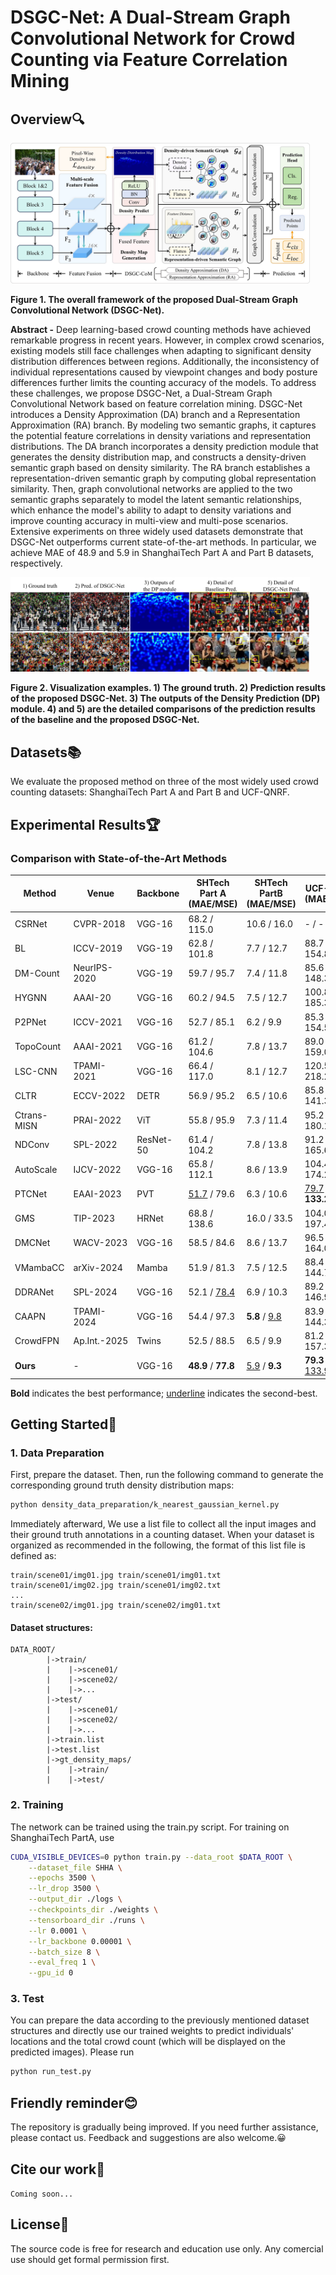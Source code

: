 # DSGC-Net: A Dual-Stream Graph Convolutional Network for Crowd Counting via Feature Correlation Mining
## Overview🔍
<div>
    <img src="assets/framework.jpg" width="95%" height="95%">
</div>


**Figure 1. The overall framework of the proposed Dual-Stream Graph Convolutional Network (DSGC-Net).**

**Abstract -** Deep learning-based crowd counting methods have achieved remarkable progress in recent years. However, in complex crowd scenarios, existing models still face challenges when adapting to significant density distribution differences between regions. Additionally, the inconsistency of individual representations caused by viewpoint changes and body posture differences further limits the counting accuracy of the models. To address these challenges, we propose DSGC-Net, a Dual-Stream Graph Convolutional Network based on feature correlation mining. DSGC-Net introduces a Density Approximation (DA) branch and a Representation Approximation (RA) branch. By modeling two semantic graphs, it captures the potential feature correlations in density variations and representation distributions. The DA branch incorporates a density prediction module that generates the density distribution map, and constructs a density-driven semantic graph based on density similarity. The RA branch establishes a representation-driven semantic graph by computing global representation similarity. Then, graph convolutional networks are applied to the two semantic graphs separately to model the latent semantic relationships, which enhance the model's ability to adapt to density variations and improve counting accuracy in multi-view and multi-pose scenarios. Extensive experiments on three widely used datasets demonstrate that DSGC-Net outperforms current state-of-the-art methods. In particular, we achieve MAE of 48.9 and 5.9 in ShanghaiTech Part A and Part B datasets, respectively.

<div>
    <img src="assets/vis.jpg" width="95%" height="95%">
</div>

**Figure 2. Visualization examples. 1) The ground truth. 2) Prediction results of the proposed DSGC-Net. 3) The outputs of the Density Prediction (DP) module. 4) and 5) are the detailed comparisons of the prediction results of the baseline and the proposed DSGC-Net.**

## Datasets📚
We evaluate the proposed method on three of the most widely used crowd counting datasets: ShanghaiTech Part A and Part B and UCF-QNRF.
## Experimental Results🏆
### Comparison with State-of-the-Art Methods

| Method      | Venue       | Backbone     | SHTech Part A (MAE/MSE) | SHTech PartB (MAE/MSE) | UCF-QNRF (MAE/MSE) |
|-------------|-------------|--------------|------------------------|------------------------|--------------------|
| CSRNet      | CVPR-2018   | VGG-16       | 68.2 / 115.0           | 10.6 / 16.0            | - / -              |
| BL          | ICCV-2019   | VGG-19       | 62.8 / 101.8           | 7.7 / 12.7             | 88.7 / 154.8       |
| DM-Count    | NeurIPS-2020| VGG-19       | 59.7 / 95.7            | 7.4 / 11.8             | 85.6 / 148.3       |
| HYGNN       | AAAI-20     | VGG-16       | 60.2 / 94.5            | 7.5 / 12.7             | 100.8 / 185.3      |
| P2PNet      | ICCV-2021   | VGG-16       | 52.7 / 85.1            | 6.2 / 9.9              | 85.3 / 154.5       |
| TopoCount   | AAAI-2021   | VGG-16       | 61.2 / 104.6           | 7.8 / 13.7             | 89.0 / 159.0       |
| LSC-CNN     | TPAMI-2021  | VGG-16       | 66.4 / 117.0           | 8.1 / 12.7             | 120.5 / 218.2      |
| CLTR        | ECCV-2022   | DETR         | 56.9 / 95.2            | 6.5 / 10.6             | 85.8 / 141.3       |
| Ctrans-MISN | PRAI-2022   | ViT          | 55.8 / 95.9            | 7.3 / 11.4             | 95.2 / 180.1       |
| NDConv      | SPL-2022    | ResNet-50    | 61.4 / 104.2           | 7.8 / 13.8             | 91.2 / 165.6       |
| AutoScale   | IJCV-2022   | VGG-16       | 65.8 / 112.1           | 8.6 / 13.9             | 104.4 / 174.2      |
| PTCNet      | EAAI-2023   | PVT          | <u>51.7</u> / 79.6      | 6.3 / 10.6             | <u>79.7</u> / **133.2** |
| GMS         | TIP-2023    | HRNet        | 68.8 / 138.6           | 16.0 / 33.5            | 104.0 / 197.4      |
| DMCNet      | WACV-2023   | VGG-16       | 58.5 / 84.6            | 8.6 / 13.7             | 96.5 / 164.0       |
| VMambaCC    | arXiv-2024  | Mamba        | 51.9 / 81.3            | 7.5 / 12.5             | 88.4 / 144.7       |
| DDRANet     | SPL-2024    | VGG-16       | 52.1 / <u>78.4</u>      | 6.9 / 10.3             | 89.2 / 146.9       |
| CAAPN       | TPAMI-2024  | VGG-16       | 54.4 / 97.3            | **5.8** / <u>9.8</u>    | 83.9 / 144.3       |
|CrowdFPN     | Ap.Int.-2025 | Twins     | 52.5 / 88.5            | 6.5 / 9.9               | 81.2 / 157.3       |
| **Ours**    | -           | VGG-16       | **48.9** / **77.8**    | <u>5.9</u> / **9.3**    | **79.3** / <u>133.9</u> |

**Bold** indicates the best performance; <u>underline</u> indicates the second-best.


## Getting Started🚀
### 1. Data Preparation
First, prepare the dataset. Then, run the following command to generate the corresponding ground truth density distribution maps:
```bash
python density_data_preparation/k_nearest_gaussian_kernel.py
```
Immediately afterward, We use a list file to collect all the input images and their ground truth annotations in a counting dataset. When your dataset is organized as recommended in the following, the format of this list file is defined as:
```
train/scene01/img01.jpg train/scene01/img01.txt
train/scene01/img02.jpg train/scene01/img02.txt
...
train/scene02/img01.jpg train/scene02/img01.txt
```
#### Dataset structures:
```
DATA_ROOT/
        |->train/
        |    |->scene01/
        |    |->scene02/
        |    |->...
        |->test/
        |    |->scene01/
        |    |->scene02/
        |    |->...
        |->train.list
        |->test.list
        |->gt_density_maps/
        |    |->train/
        |    |->test/  
```
### 2. Training
The network can be trained using the train.py script. For training on ShanghaiTech PartA, use
```bash
CUDA_VISIBLE_DEVICES=0 python train.py --data_root $DATA_ROOT \
    --dataset_file SHHA \
    --epochs 3500 \
    --lr_drop 3500 \
    --output_dir ./logs \
    --checkpoints_dir ./weights \
    --tensorboard_dir ./runs \
    --lr 0.0001 \
    --lr_backbone 0.00001 \
    --batch_size 8 \
    --eval_freq 1 \
    --gpu_id 0
```
### 3. Test
You can prepare the data according to the previously mentioned dataset structures and directly use our trained weights to predict individuals' locations and the total crowd count (which will be displayed on the predicted images). Please run
```bash
python run_test.py
```
## Friendly reminder😊
The repository is gradually being improved. If you need further assistance, please contact us. Feedback and suggestions are also welcome.😀
## Cite our work📝
```Coming soon...```
## License📜
The source code is free for research and education use only. Any comercial use should get formal permission first.
